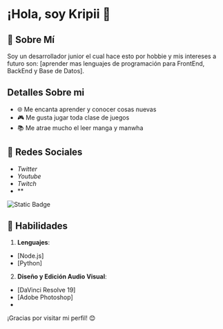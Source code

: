 # ¡Hola, soy **Kripii** 👋

## 🦆 Sobre Mí
Soy un desarrollador junior el cual hace esto por hobbie y mis intereses a futuro son: [aprender mas lenguajes de programación para FrontEnd, BackEnd y  Base de Datos].

## Detalles Sobre mi
- 🌐 Me encanta aprender y conocer cosas nuevas 
- 🎮 Me gusta jugar toda clase de juegos 
- 📚 Me atrae mucho el leer manga y manwha

## 🔰 Redes Sociales
- *Twitter*
- *Youtube*
- *Twitch*
- **

![Static Badge](https://img.shields.io/badge/Twitter-%239B59B6?style=flat-square&logo=x&labelColor=%23000000)


## 💠 Habilidades
1. **Lenguajes**:
-  [Node.js]
-  [Python]
2. **Diseño y Edición Audio Visual**:
-  [DaVinci Resolve 19]
-  [Adobe Photoshop]
-  



¡Gracias por visitar mi perfil! 😊
